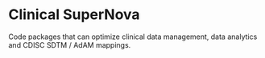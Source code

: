 # Clinical SuperNova
Code packages that can optimize clinical data management, data analytics and CDISC SDTM / AdAM mappings. 
